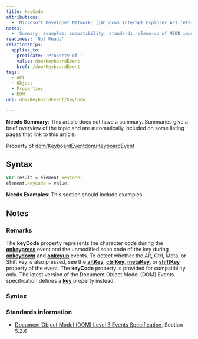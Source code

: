 ```yaml
---
title: keyCode
attributions:
  - 'Microsoft Developer Network: [[Windows Internet Explorer API reference](http://msdn.microsoft.com/en-us/library/ie/hh828809%28v=vs.85%29.aspx) Article]'
notes:
  - 'Summary, examples, compatibility, standards, clean-up of MSDN import'
readiness: 'Not Ready'
relationships:
  applies_to:
    predicate: 'Property of '
    value: dom/KeyboardEvent
    href: /dom/KeyboardEvent
tags:
  - API
  - Object
  - Properties
  - DOM
uri: dom/KeyboardEvent/keyCode

---
```

**Needs Summary**: This article does not have a summary. Summaries give a brief overview of the topic and are automatically included on some listing pages that link to this article.

Property of [dom/KeyboardEvent](/dom/KeyboardEvent)[dom/KeyboardEvent](/dom/KeyboardEvent)

## Syntax

``` js
var result = element.keyCode;
element.keyCode = value;
```

**Needs Examples**: This section should include examples.

## Notes

### Remarks

The **keyCode** property represents the character code during the [**onkeypress**](/dom/KeyboardEvent/keypress) event and the unmodified scan code of the key during [**onkeydown**](/dom/KeyboardEvent/keydown) and [**onkeyup**](/dom/KeyboardEvent/keyup) events. To detect whether the Alt, Ctrl, Meta, or Shift key is also pressed, see the [**altKey**](/dom/KeyboardEvent/altKey), [**ctrlKey**](/dom/KeyboardEvent/ctrlKey), [**metaKey**](/dom/KeyboardEvent/metaKey), or [**shiftKey**](/dom/KeyboardEvent/shiftKey) property of the event. The **keyCode** property is provided for compatibility only. The latest version of the Document Object Model (DOM) Events specification defines a [**key**](/dom/KeyboardEvent/key) property instead.

### Syntax

### Standards information

-   [Document Object Model (DOM) Level 3 Events Specification](http://go.microsoft.com/fwlink/p/?linkid=203756), Section 5.2.6

